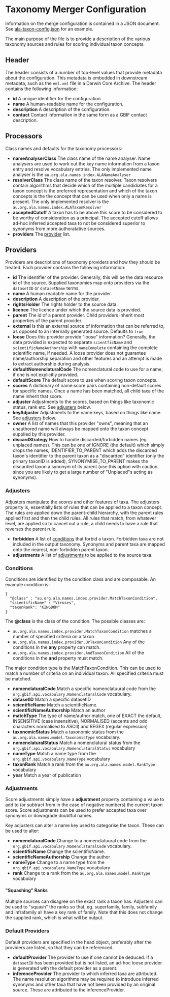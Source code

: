 # Taxonomy Merger Configuration

Information on the merge configuration is contained in a JSON document. 
See [ala-taxon-config.json](../data/ala-taxon-config.json) for an example.

The main purpose of the file is to provide a description of the 
various taxonomy sources and rules for scoring individual taxon concepts.

## Header

The header consists of a number of top-level values that 
provide metadata about the configuration.
This metadata is embedded in downstream metadata, such as the
`eml.xml` file in a Darwin Core Archive.
The header contains the following information:

* **id** A unique identifier for the configuration.
* **name** A human-readable name for the configuration.
* **description** A description of the configuration.
* **contact** Contact information in the same form as a GBIF contact description.

## Processors

Class names and defaults for the taxonomy processors:

* **nameAnalyserClass** The class name of the name analyser. 
  Name analysers are used to work out the key name information from a taxon entry
  and resolve vocabulary entries.
  The only implemented name analyser is the `au.org.ala.names.index.ALANameAnalyser`
* **resolverClass** The class name of the taxon resolver.
  Taxon resolvers contain algorithms that decide which of the multiple candidiates
  for a taxon concept is the preferred representation and which of the taxon concepts
  is the the concept that can be used when only a name is present.
  The only implemented resolver is the `au.org.ala.names.index.ALATaxonResolver`
* **acceptedCutoff** A taxon has to be above this score to be considered to be worthy of consideration as a principal.
  The accepted cutoff allows ad-hoc inferred accepted taxa to not be considered superior to synonyms from 
  more authoratative sources.
* **providers** The [provider](#Providers) list.

## Providers

Providers are descriptions of taxonomy providers and how they should be treated.
Each provider contains the following information:

* **id** The identifier of the provider. 
    Generally, this will be the data resource id of the source.
    Supplied taxonomies map onto providers via the `datasetID` or `datasetName` terms.
* **name** A human readable name for the provider.
* **description** A description of the provider.
* **rightsHolder** The rights holder to the source data.
* **licence** The licence under which the source data is provided.
* **parent** The id of a parent provider. Child providers inherit most properties
  of the parent provider.
* **external** Is this an external source of information that can be referred to, 
  as opposed to an internally generated source. Defaults to `true`
* **loose** Does this provider provide "loose" information?
  Generally, the data provided is expected to separate `scientficName`
  and `scientificNameAuthorship` with `nameComplete` containing the
  complete scientific name, if needed. A loose provider does not 
  guarantee name/authorship separation and other features and an attempt
  is made to extract authorship during analysis.
* **defaultNomenclaturalCode** The nomenclatural code to use for a name, if one is not explicitly provided.
* **defaultScore** The default score to use when scoring taxon concepts.
* **scores** A dictionary of name:score pairs containing non-default scores for specific names. 
  Once a name has been matched, all child taxa of the name inherit that score.
* **adjuster** Adjustments to the scores, based on things like taxonomic status,
  rank etc. See [adjusters](#Adjusters) below.
* **keyAdjuster** Adjustments to the name keys, based on things like name.
  See [adjusters](#Adjusters) below.
* **owner** A list of names that this provider "owns", meaning that an unauthored name
  will always be mapped onto the taxon concept supplied by this provider.
* **discardStrategy** How to handle discarded/forbidden names (eg. unplaced names). This can be one of
  IGNORE (the default) which simply drops the names, IDENTIFIER_TO_PARENT which adds the discarded taxon's
  identifier to the parent taxon as a "discarded" identifier (only the prinary taxonID is added), 
  SYNONYMISE_TO_PARENT makes the discarded taxon a synonym of its parent (use this option with caution, since
  you are likely to get a large number of "Unplaced"s acting as synonyms).

### Adjusters

Adjusters manipulate the scores and other features of taxa.
The adjusters property is, essentially lists of rules that can be
applied to a taxon concept.
The rules are applied down the parent-child hierarchy, with the parent
rules applied first and then the child rules.
All rules that match, from whatever level, are applied so to cancel out
a rule, a child needs to have a rule that reverses the parent rule.

* **forbidden** A list of [conditions](#Conditions) that forbid a taxon.
  Forbidden taxa are not included in the output taxonomy.
  Synonyms and parent taxa are mapped onto the nearest, non-forbidden
  parent taxon.
* **adjustments** A list of [adjustments](#Adjustments) to be applied
  to the source taxa.

### Conditions

Conditions are identified by the condition class and are composable.
An example condition is:

```
{
  "@class" : "au.org.ala.names.index.provider.MatchTaxonCondition",
  "scientificName" : "Viruses",
  "taxonRank": "KINGDOM"
}
```

The **@class** is the class of the condition.
The possible classes are:

* `au.org.ala.names.index.provider.MatchTaxonCondition` 
   matches a number of specified criteria on a taxon.
* `au.org.ala.names.index.provider.OrTaxonCondition` Any of
   the conditions in the **any** property can match.
* `au.org.ala.names.index.provider.AndTaxonCondition` All of
   the conditions in the **and** property must match.

The major condition type is the MatchTaxonCondition.
This can be used to match a number of criteria on an individual taxon.
All specified criteria must be matched.

* **nomenclaturalCode** Match a specific nomenclatuural code from the
  `org.gbif.api.vocabulary.NomenclaturalCode` vocabulary.
* **datasetID** Match a specific datasetID
* **scientificName** Match a scientificName.
* **scientificNameAuthorship** Match an author
* **matchType** The type of name/author match, one of EXACT the default,
  INSENSITIVE (case insensitive), NORMALISED (accents and odd characters
  normalised to ASCII) and REGEX (regular expression)
* **taxonomicStatus** Match a taxonomic status from the
  `au.org.ala.names.model.TaxonomicType` vocabulary.
* **nomenclaturalStatus** Match a nomenclatural status from the
 `org.gbif.api.vocabulary.NomenclaturalStatus` vocabulary
* **nameType** Match a name type from the
  `org.gbif.api.vocabulary.NameType` vocabulary
* **taxonRank** Match a rank from the 
  `au.org.ala.names.model.RankType` vocabulary
* **year** Match a year of publication

### Adjustments

Score adjustments simply have a **adjustment** property containing
a value to add to (or subtract from in the case of negative numbers)
the current taxon score.
Score adjustments can be used to prefer accepted taxa over
synonyms or downgrade doubtful names.

Key adjusters can alter a name key used to categorise the taxon.
These can be used to alter:

* **nomenclaturalCode** Change to a nomenclatuural code from the
  `org.gbif.api.vocabulary.NomenclaturalCode` vocabulary.
* **scientificName** Change the scientificName.
* **scientificNameAuthorship** Change the author
* **nameType** Change to a name type from the
  `org.gbif.api.vocabulary.NameType` vocabulary
* **rank** Change to a rank from the
  `au.org.ala.names.model.RankType` vocabulary
  
#### "Squashing" Ranks

Multiple sources can disagree on the exact rank a taxon has.
Adjusters can be used to "squash" the ranks so that, eg. superfamily, family, subfamily and infrafamily all have
a key rank of family.
Note that this does not change the supplied rank, which is what will be output.

### Default Providers

Default providers are specified in the head object, preferably after
the providers are listed, so that they can be referenced.

* **defaultProvider** The provider to use if one cannot be deduced.
  If a `datasetID` has been provided but is not listed, an ad-hoc loose
  provider is generated with the default provider as a parent.
* **inferenceProvider** The provider to which inferred taxa are attributed.
  The name resolution algorithms may be required to introduce inferred synonyms
  and other taxa that have not been provided by an original source.
  These are attributed to the inferenceProvider.